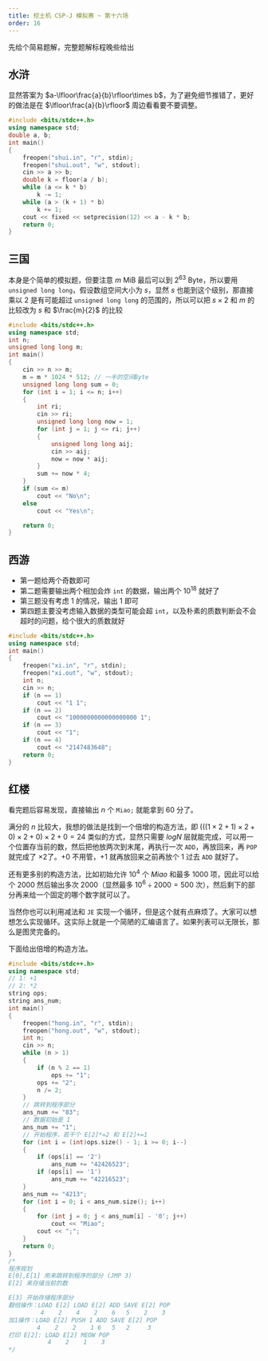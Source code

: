 ```yaml
---
title: 挖土机 CSP-J 模拟赛 ~ 第十六场
order: 16
---
```


先给个简易题解，完整题解标程晚些给出

## 水浒

显然答案为 $a-\lfloor\frac{a}{b}\rfloor\times b$，为了避免细节推错了，更好的做法是在  $\lfloor\frac{a}{b}\rfloor$ 周边看看要不要调整。

```cpp
#include <bits/stdc++.h>
using namespace std;
double a, b;
int main()
{
    freopen("shui.in", "r", stdin);
    freopen("shui.out", "w", stdout);
    cin >> a >> b;
    double k = floor(a / b);
    while (a <= k * b)
        k -= 1;
    while (a > (k + 1) * b)
        k += 1;
    cout << fixed << setprecision(12) << a - k * b;
    return 0;
}
```

## 三国

本身是个简单的模拟题，但要注意 $m\ \text{MiB}$ 最后可以到 $2^{63}\ \text{Byte}$，所以要用 `unsigned long long`，假设数组空间大小为 $s$，显然 $s$ 也能到这个级别，那直接乘以 $2$ 是有可能超过 `unsigned long long` 的范围的，所以可以把 $s\times 2$ 和 $m$ 的比较改为 $s$ 和 $\frac{m}{2}$ 的比较

```cpp
#include <bits/stdc++.h>
using namespace std;
int n;
unsigned long long m;
int main()
{
    cin >> n >> m;
    m = m * 1024 * 512; // 一半的空间Byte
    unsigned long long sum = 0;
    for (int i = 1; i <= n; i++)
    {
        int ri;
        cin >> ri;
        unsigned long long now = 1;
        for (int j = 1; j <= ri; j++)
        {
            unsigned long long aij;
            cin >> aij;
            now = now * aij;
        }
        sum += now * 4;
    }
    if (sum <= m)
        cout << "No\n";
    else
        cout << "Yes\n";

    return 0;
}
```

## 西游

- 第一题给两个奇数即可
- 第二题需要输出两个相加会炸 `int` 的数据，输出两个 $10^{18}$ 就好了
- 第三题没有考虑 $1$ 的情况，输出 $1$ 即可
- 第四题主要没考虑输入数据的类型可能会超 `int`，以及朴素的质数判断会不会超时的问题，给个很大的质数就好

```cpp
#include <bits/stdc++.h>
using namespace std;
int main()
{
	freopen("xi.in", "r", stdin);
	freopen("xi.out", "w", stdout);
	int n;
	cin >> n;
	if (n == 1)
		cout << "1 1";
	if (n == 2)
		cout << "1000000000000000000 1";
	if (n == 3)
		cout << "1";
	if (n == 4)
		cout << "2147483648";
	return 0;
}
```

## 红楼

看完题后容易发现，直接输出 $n$ 个 `Miao;` 就能拿到 $60$ 分了。

满分的 $n$ 比较大，我想的做法是找到一个倍增的构造方法，即 $(((1\times 2+1) \times 2+0)\times 2+0)\times 2+0=24$ 类似的方式，显然只需要 $logN$ 层就能完成，可以用一个位置存当前的数，然后把他放两次到末尾，再执行一次 `ADD`，再放回来，再 `POP` 就完成了 $\times 2$了。$+0$ 不用管，$+1$ 就再放回来之前再放个 $1$ 过去 `ADD` 就好了。

还有更多别的构造方法，比如初始允许 $10^4$ 个 $Miao$ 和最多 $1000$ 项，因此可以给个 $2000$ 然后输出多次 $2000$（显然最多 $10^6\div 2000=500$ 次），然后剩下的部分再来给一个固定的哪个数字就可以了。

当然你也可以利用减法和 `JE` 实现一个循环，但是这个就有点麻烦了。大家可以想想怎么实现循环。这实际上就是一个简陋的汇编语言了。如果列表可以无限长，那么是图灵完备的。


下面给出倍增的构造方法。

```cpp
#include <bits/stdc++.h>
using namespace std;
// 1: +1
// 2: *2
string ops;
string ans_num;
int main()
{
	freopen("hong.in", "r", stdin);
	freopen("hong.out", "w", stdout);
	int n;
	cin >> n;
	while (n > 1)
	{
		if (n % 2 == 1)
			ops += "1";
		ops += "2";
		n /= 2;
	}
	// 跳转到程序部分
	ans_num += "83";
	// 数据初始是 1
	ans_num += "1";
	// 开始程序，若干个 E[2]*=2 和 E[2]+=1
	for (int i = (int)ops.size() - 1; i >= 0; i--)
	{
		if (ops[i] == '2')
			ans_num += "42426523";
		if (ops[i] == '1')
			ans_num += "42216523";
	}
	ans_num += "4213";
	for (int i = 0; i < ans_num.size(); i++)
	{
		for (int j = 0; j < ans_num[i] - '0'; j++)
			cout << "Miao";
		cout << ";";
	}
	return 0;
}
/*
程序规划
E[0],E[1] 用来跳转到程序的部分 (JMP 3)
E[2] 来存储当前的数

E[3] 开始存储程序部分
翻倍操作：LOAD E[2] LOAD E[2] ADD SAVE E[2] POP
		 4    2    4    2    6   5    2    3
加1操作：LOAD E[2] PUSH 1 ADD SAVE E[2] POP
		4    2    2    1 6   5   2     3
打印 E[2]: LOAD E[2] MEOW POP
		   4    2    1    3
*/
```



